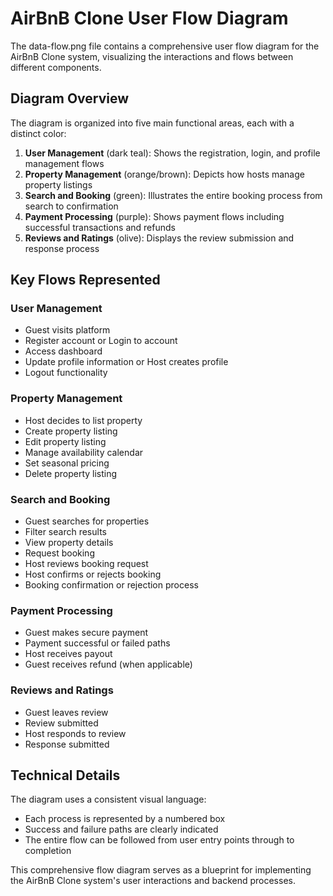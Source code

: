 # AirBnB Clone User Flow Diagram

The data-flow.png file contains a comprehensive user flow diagram for the AirBnB Clone system, visualizing the interactions and flows between different components.

## Diagram Overview

The diagram is organized into five main functional areas, each with a distinct color:

1. **User Management** (dark teal): Shows the registration, login, and profile management flows
2. **Property Management** (orange/brown): Depicts how hosts manage property listings
3. **Search and Booking** (green): Illustrates the entire booking process from search to confirmation
4. **Payment Processing** (purple): Shows payment flows including successful transactions and refunds
5. **Reviews and Ratings** (olive): Displays the review submission and response process

## Key Flows Represented

### User Management
- Guest visits platform
- Register account or Login to account
- Access dashboard
- Update profile information or Host creates profile
- Logout functionality

### Property Management
- Host decides to list property
- Create property listing
- Edit property listing
- Manage availability calendar
- Set seasonal pricing
- Delete property listing

### Search and Booking
- Guest searches for properties
- Filter search results
- View property details
- Request booking
- Host reviews booking request
- Host confirms or rejects booking
- Booking confirmation or rejection process

### Payment Processing
- Guest makes secure payment
- Payment successful or failed paths
- Host receives payout
- Guest receives refund (when applicable)

### Reviews and Ratings
- Guest leaves review
- Review submitted
- Host responds to review
- Response submitted

## Technical Details

The diagram uses a consistent visual language:
- Each process is represented by a numbered box
- Success and failure paths are clearly indicated
- The entire flow can be followed from user entry points through to completion

This comprehensive flow diagram serves as a blueprint for implementing the AirBnB Clone system's user interactions and backend processes. 